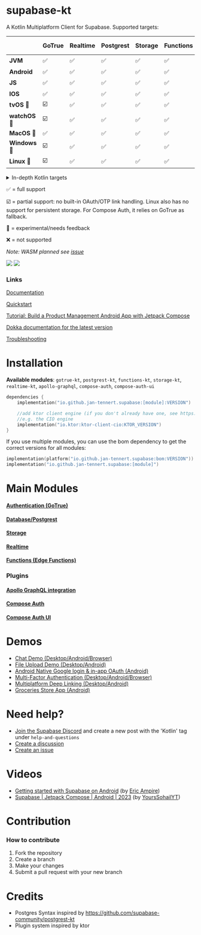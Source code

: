 # supabase-kt

A Kotlin Multiplatform Client for Supabase.
Supported targets:

|                  | **GoTrue** | **Realtime** | **Postgrest** | **Storage** | **Functions** | **Apollo-GraphQL** | **Compose Auth 🚧** | **Compose Auth UI 🚧** |
|------------------|------------|--------------|---------------|-------------|---------------|--------------------|---------------------|------------------------|
| **JVM**          | ✅          | ✅            | ✅             | ✅           | ✅             | ✅                  | ☑️                  | ✅                      |
| **Android**      | ✅          | ✅            | ✅             | ✅           | ✅             | ✅                  | ✅                   | ✅                      |
| **JS**           | ✅          | ✅            | ✅             | ✅           | ✅             | ✅                  | ☑️                  | ✅                      |
| **IOS**          | ✅          | ✅            | ✅             | ✅           | ✅             | ✅                  | 🚧                  | ✅                      |
| **tvOS**  🚧     | ☑️         | ✅            | ✅             | ✅           | ✅             | ✅                  | ❌                   | ❌                      |
| **watchOS**  🚧  | ☑️         | ✅            | ✅             | ✅           | ✅             | ✅                  | ❌                   | ❌                      |
| **MacOS**   🚧   | ✅          | ✅            | ✅             | ✅           | ✅             | ✅                  | ❌                   | ❌                      |
| **Windows**   🚧 | ☑️         | ✅            | ✅             | ✅           | ✅             | ❌                  | ❌                   | ❌                      |
| **Linux**  🚧    | ☑️         | ✅            | ✅             | ✅           | ✅             | ❌                  | ❌                   | ❌                      |

<details>

<summary>In-depth Kotlin targets</summary>

**iOS:** iosArm64, iosSimulatorArm64, iosX64

**JS**: Browser, NodeJS

**tvOS**: tvosArm64, tvosX64, tvosSimulatorArm64

**watchOS**: watchosArm64, watchosX64, watchosSimulatorArm64  

**MacOS**: macosX64, macosArm64          

**Windows**: mingwX64    

**Linux**: linuxX64

</details>

✅ = full support

☑️ = partial support: no built-in OAuth/OTP link handling. Linux also has no support for persistent storage. For Compose Auth, it relies on GoTrue as fallback.

🚧 = experimental/needs feedback

❌ = not supported

*Note: WASM planned see [issue](https://github.com/supabase-community/supabase-kt/issues/86)*

[![](https://img.shields.io/github/release/supabase-community/supabase-kt?label=stable)](https://github.com/supabase-community/supabase-kt/releases) [![](https://img.shields.io/maven-central/v/io.github.jan-tennert.supabase/supabase-kt?label=experimental)](https://central.sonatype.com/search?q=io.github.jan.supabase&smo=true)

### Links

[Documentation](https://supabase.com/docs/reference/kotlin/introduction)

[Quickstart](https://supabase.com/docs/guides/getting-started/quickstarts/kotlin)

[Tutorial: Build a Product Management Android App with Jetpack Compose](https://supabase.com/docs/guides/getting-started/tutorials/with-kotlin)

[Dokka documentation for the latest version](https://supabase-community.github.io/supabase-kt/)

[Troubleshooting](https://github.com/supabase-community/supabase-kt/wiki/Troubleshooting)

# Installation

**Available modules**: `gotrue-kt`, `postgrest-kt`, `functions-kt`, `storage-kt`, `realtime-kt`, `apollo-graphql`, `compose-auth`, `compose-auth-ui`

```kotlin
dependencies {
    implementation("io.github.jan-tennert.supabase:[module]:VERSION")

    //add ktor client engine (if you don't already have one, see https://ktor.io/docs/http-client-engines.html for all engines)
    //e.g. the CIO engine
    implementation("io.ktor:ktor-client-cio:KTOR_VERSION")
}
```

If you use multiple modules, you can use the bom dependency to get the correct versions for all
modules:

```kotlin
implementation(platform("io.github.jan-tennert.supabase:bom:VERSION"))
implementation("io.github.jan-tennert.supabase:[module]")
```

# Main Modules

#### [Authentication (GoTrue)](/GoTrue)

#### [Database/Postgrest](/Postgrest)

#### [Storage](/Storage)

#### [Realtime](/Realtime)

#### [Functions (Edge Functions)](/Functions)

### Plugins

#### [Apollo GraphQL integration](/plugins/ApolloGraphQL)

#### [Compose Auth](/plugins/ComposeAuth)

#### [Compose Auth UI](/plugins/ComposeAuthUI)

# Demos

- [Chat Demo (Desktop/Android/Browser)](https://github.com/supabase-community/supabase-kt/tree/master/demos/chat-demo-mpp)
- [File Upload Demo (Desktop/Android)](https://github.com/supabase-community/supabase-kt/tree/master/demos/file-upload)
- [Android Native Google login & in-app OAuth (Android)](https://github.com/supabase-community/supabase-kt/tree/master/demos/android-login)
- [Multi-Factor Authentication (Desktop/Android/Browser)](https://github.com/supabase-community/supabase-kt/tree/master/demos/multi-factor-authentication)
- [Multiplatform Deep Linking (Desktop/Android)](https://github.com/supabase-community/supabase-kt/tree/master/demos/multiplatform-deeplinks)
- [Groceries Store App (Android)](https://github.com/hieuwu/android-groceries-store)

# Need help?

- [Join the Supabase Discord](https://discord.supabase.com) and create a new post with the 'Kotlin' tag under `help-and-questions`
- [Create a discussion](https://github.com/supabase-community/supabase-kt/discussions/new/choose)
- [Create an issue](https://github.com/supabase-community/supabase-kt/issues/new/choose)

# Videos

- [Getting started with Supabase on Android](https://www.youtube.com/watch?v=SGr73sWMX6w) (by [Eric Ampire](https://www.youtube.com/@eric-ampire))
- [Supabase | Jetpack Compose | Android | 2023](https://www.youtube.com/playlist?list=PL91kV_wdjTlcGQdcZzkuid094as5eUlwU) (by [YoursSohailYT](https://www.youtube.com/@YoursSohailYT))

# Contribution

### How to contribute

1. Fork the repository
2. Create a branch
3. Make your changes
4. Submit a pull request with your new branch

# Credits

- Postgres Syntax inspired by https://github.com/supabase-community/postgrest-kt
- Plugin system inspired by ktor
